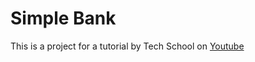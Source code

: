 # Simple Bank

This is a project for a tutorial by Tech School on [Youtube](https://www.youtube.com/playlist?list=PLy_6D98if3ULEtXtNSY_2qN21VCKgoQAE)
